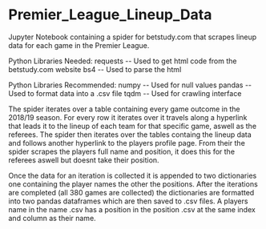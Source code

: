 # Premier_League_Lineup_Data
Jupyter Notebook containing a spider for betstudy.com that scrapes lineup data for each game in the Premier League.

Python Libraries Needed:
requests -- Used to get html code from the betstudy.com website
bs4      -- Used to parse the html

Python Libraries Recommended:
numpy    -- Used for null values
pandas   -- Used to format data into a .csv file
tqdm     -- Used for crawling interface

The spider iterates over a table containing every game outcome in the 2018/19 season. For every row it iterates over it travels along a hyperlink that leads it to the lineup of each team for that specific game, aswell as the referees. The spider then iterates over the tables containg the lineup data and follows another hyperlink to the players profile page. From their the spider scrapes the players full name and position, it does this for the referees aswell but doesnt take their position. 


Once the data for an iteration is collected it is appended to two dictionaries one containing the player names the other the positions. After the iterations are completed (all 380 games are collected) the dictionaries are formatted into two pandas dataframes which are then saved to .csv files. A players name in the name .csv has a position in the position .csv at the same index and column as their name. 
